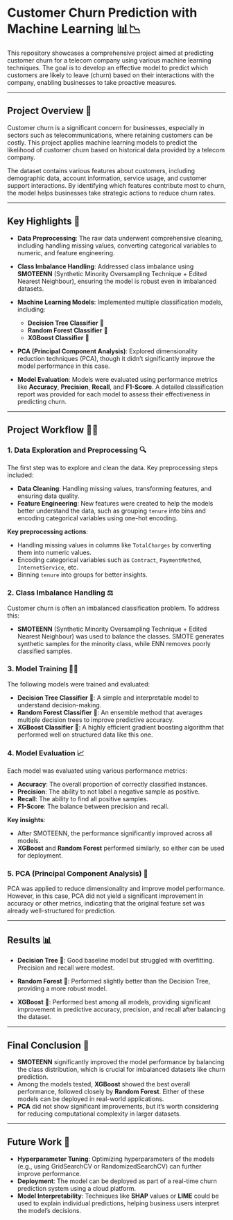 # **Customer Churn Prediction with Machine Learning 📊📉**

This repository showcases a comprehensive project aimed at predicting customer churn for a telecom company using various machine learning techniques. The goal is to develop an effective model to predict which customers are likely to leave (churn) based on their interactions with the company, enabling businesses to take proactive measures.

---

## **Project Overview 📝**

Customer churn is a significant concern for businesses, especially in sectors such as telecommunications, where retaining customers can be costly. This project applies machine learning models to predict the likelihood of customer churn based on historical data provided by a telecom company.

The dataset contains various features about customers, including demographic data, account information, service usage, and customer support interactions. By identifying which features contribute most to churn, the model helps businesses take strategic actions to reduce churn rates.

---

## **Key Highlights 🌟**

- **Data Preprocessing**: The raw data underwent comprehensive cleaning, including handling missing values, converting categorical variables to numeric, and feature engineering.
  
- **Class Imbalance Handling**: Addressed class imbalance using **SMOTEENN** (Synthetic Minority Oversampling Technique + Edited Nearest Neighbour), ensuring the model is robust even in imbalanced datasets.
  
- **Machine Learning Models**: Implemented multiple classification models, including:
  - **Decision Tree Classifier** 🌳
  - **Random Forest Classifier** 🌲
  - **XGBoost Classifier** 🚀

- **PCA (Principal Component Analysis)**: Explored dimensionality reduction techniques (PCA), though it didn’t significantly improve the model performance in this case.

- **Model Evaluation**: Models were evaluated using performance metrics like **Accuracy**, **Precision**, **Recall**, and **F1-Score**. A detailed classification report was provided for each model to assess their effectiveness in predicting churn.

---

## **Project Workflow 🏃‍♂️**

### **1. Data Exploration and Preprocessing 🔍**
The first step was to explore and clean the data. Key preprocessing steps included:

- **Data Cleaning**: Handling missing values, transforming features, and ensuring data quality.
- **Feature Engineering**: New features were created to help the models better understand the data, such as grouping `tenure` into bins and encoding categorical variables using one-hot encoding.
  
**Key preprocessing actions**:
- Handling missing values in columns like `TotalCharges` by converting them into numeric values.
- Encoding categorical variables such as `Contract`, `PaymentMethod`, `InternetService`, etc.
- Binning `tenure` into groups for better insights.
  
### **2. Class Imbalance Handling ⚖️**
Customer churn is often an imbalanced classification problem. To address this:

- **SMOTEENN** (Synthetic Minority Oversampling Technique + Edited Nearest Neighbour) was used to balance the classes. SMOTE generates synthetic samples for the minority class, while ENN removes poorly classified samples.

### **3. Model Training 🏋️‍♂️**
The following models were trained and evaluated:

- **Decision Tree Classifier** 🌳: A simple and interpretable model to understand decision-making.
- **Random Forest Classifier** 🌲: An ensemble method that averages multiple decision trees to improve predictive accuracy.
- **XGBoost Classifier** 🚀: A highly efficient gradient boosting algorithm that performed well on structured data like this one.
  
### **4. Model Evaluation 📈**
Each model was evaluated using various performance metrics:
- **Accuracy**: The overall proportion of correctly classified instances.
- **Precision**: The ability to not label a negative sample as positive.
- **Recall**: The ability to find all positive samples.
- **F1-Score**: The balance between precision and recall.

**Key insights**:
- After SMOTEENN, the performance significantly improved across all models.
- **XGBoost** and **Random Forest** performed similarly, so either can be used for deployment.

### **5. PCA (Principal Component Analysis) 🔄**
PCA was applied to reduce dimensionality and improve model performance. However, in this case, PCA did not yield a significant improvement in accuracy or other metrics, indicating that the original feature set was already well-structured for prediction.

---

## **Results 📊**

- **Decision Tree** 🌳: Good baseline model but struggled with overfitting. Precision and recall were modest.
  
- **Random Forest** 🌲: Performed slightly better than the Decision Tree, providing a more robust model.
  
- **XGBoost** 🚀: Performed best among all models, providing significant improvement in predictive accuracy, precision, and recall after balancing the dataset.

---

## **Final Conclusion 🏁**

- **SMOTEENN** significantly improved the model performance by balancing the class distribution, which is crucial for imbalanced datasets like churn prediction.
- Among the models tested, **XGBoost** showed the best overall performance, followed closely by **Random Forest**. Either of these models can be deployed in real-world applications.
- **PCA** did not show significant improvements, but it’s worth considering for reducing computational complexity in larger datasets.

---

## **Future Work 🔮**

- **Hyperparameter Tuning**: Optimizing hyperparameters of the models (e.g., using GridSearchCV or RandomizedSearchCV) can further improve performance.
- **Deployment**: The model can be deployed as part of a real-time churn prediction system using a cloud platform.
- **Model Interpretability**: Techniques like **SHAP** values or **LIME** could be used to explain individual predictions, helping business users interpret the model’s decisions.
  
